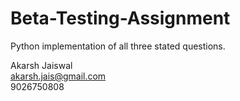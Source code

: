 # Beta-Testing-Assignment
Python implementation of all three stated questions.

Akarsh Jaiswal<br>
akarsh.jais@gmail.com<br>
9026750808
